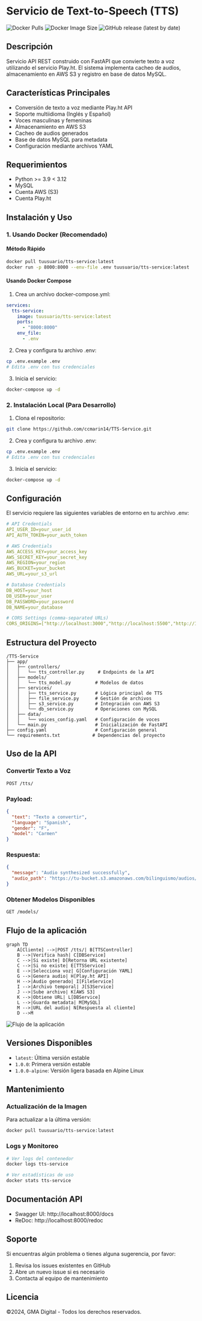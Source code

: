 # Servicio de Text-to-Speech (TTS)

![Docker Pulls](https://img.shields.io/docker/pulls/cristianmaringma/tts-service)
![Docker Image Size](https://img.shields.io/docker/image-size/cristianmaringma/tts-service)
![GitHub release (latest by date)](https://img.shields.io/github/v/release/cristianmaringma/tts-service)

## Descripción

Servicio API REST construido con FastAPI que convierte texto a voz utilizando el servicio Play.ht. El sistema implementa cacheo de audios, almacenamiento en AWS S3 y registro en base de datos MySQL.

## Características Principales

-   Conversión de texto a voz mediante Play.ht API
-   Soporte multiidioma (Inglés y Español)
-   Voces masculinas y femeninas
-   Almacenamiento en AWS S3
-   Cacheo de audios generados
-   Base de datos MySQL para metadata
-   Configuración mediante archivos YAML

## Requerimientos
-   Python >= 3.9 < 3.12
-   MySQL
-   Cuenta AWS (S3)
-   Cuenta Play.ht

## Instalación y Uso

### 1. Usando Docker (Recomendado)

#### Método Rápido
```bash
docker pull tuusuario/tts-service:latest
docker run -p 8000:8000 --env-file .env tuusuario/tts-service:latest
```

#### Usando Docker Compose
1. Crea un archivo docker-compose.yml:
```yaml
services:
  tts-service:
    image: tuusuario/tts-service:latest
    ports:
      - "8000:8000"
    env_file:
      - .env
```

2. Crea y configura tu archivo .env:
```bash
cp .env.example .env
# Edita .env con tus credenciales
```

3. Inicia el servicio:
```bash
docker-compose up -d
```

### 2. Instalación Local (Para Desarrollo)

1. Clona el repositorio:
```bash
git clone https://github.com/ccmarin14/TTS-Service.git
```

2. Crea y configura tu archivo .env:
```bash
cp .env.example .env
# Edita .env con tus credenciales
```

3. Inicia el servicio:
```bash
docker-compose up -d
```

## Configuración

El servicio requiere las siguientes variables de entorno en tu archivo .env:

```yaml
# API Credentials
API_USER_ID=your_user_id
API_AUTH_TOKEN=your_auth_token

# AWS Credentials
AWS_ACCESS_KEY=your_access_key
AWS_SECRET_KEY=your_secret_key
AWS_REGION=your_region
AWS_BUCKET=your_bucket
AWS_URL=your_s3_url

# Database Credentials
DB_HOST=your_host
DB_USER=your_user
DB_PASSWORD=your_password
DB_NAME=your_database

# CORS Settings (comma-separated URLs)
CORS_ORIGINS=["http://localhost:3000","http://localhost:5500","http://127.0.0.1:5500"]
``` 

## Estructura del Proyecto

```
/TTS-Service
├── app/
│   ├── controllers/
│   │   └── tts_controller.py     # Endpoints de la API
│   ├── models/
│   │   └── tts_model.py         # Modelos de datos
│   ├── services/
│   │   ├── tts_service.py       # Lógica principal de TTS
│   │   ├── file_service.py      # Gestión de archivos
│   │   ├── s3_service.py        # Integración con AWS S3
│   │   └── db_service.py        # Operaciones con MySQL
│   ├── data/
│   │   └── voices_config.yaml   # Configuración de voces
│   └── main.py                  # Inicialización de FastAPI
├── config.yaml                  # Configuración general
└── requirements.txt            # Dependencias del proyecto
```

## Uso de la API

### Convertir Texto a Voz

```bash
POST /tts/
```

### Payload:

```json
{
  "text": "Texto a convertir",
  "language": "Spanish",
  "gender": "F",
  "model": "Carmen"
}
```

### Respuesta:

```json
{
  "message": "Audio synthesized successfully",
  "audio_path": "https://tu-bucket.s3.amazonaws.com/bilinguismo/audios/hash.mp3"
}
```

### Obtener Modelos Disponibles

```bash
GET /models/
```

## Flujo de la aplicación
```mermaid
graph TD
    A[Cliente] -->|POST /tts/| B[TTSController]
    B -->|Verifica hash| C[DBService]
    C -->|Si existe| D[Retorna URL existente]
    C -->|Si no existe| E[TTSService]
    E -->|Selecciona voz| G[Configuración YAML]
    G -->|Genera audio| H[Play.ht API]
    H -->|Audio generado| I[FileService]
    I -->|Archivo temporal| J[S3Service]
    J -->|Sube archivo| K[AWS S3]
    K -->|Obtiene URL| L[DBService]
    L -->|Guarda metadata| M[MySQL]
    M -->|URL del audio| N[Respuesta al cliente]
    D -->M
```

![Flujo de la aplicación](./flujo.png)



## Versiones Disponibles

- `latest`: Última versión estable
- `1.0.0`: Primera versión estable
- `1.0.0-alpine`: Versión ligera basada en Alpine Linux

## Mantenimiento

### Actualización de la Imagen

Para actualizar a la última versión:
```bash
docker pull tuusuario/tts-service:latest
```

### Logs y Monitoreo
```bash
# Ver logs del contenedor
docker logs tts-service

# Ver estadísticas de uso
docker stats tts-service
```

## Documentación API
-   Swagger UI: http://localhost:8000/docs
-   ReDoc: http://localhost:8000/redoc

## Soporte

Si encuentras algún problema o tienes alguna sugerencia, por favor:
1. Revisa los issues existentes en GitHub
2. Abre un nuevo issue si es necesario
3. Contacta al equipo de mantenimiento

## Licencia
©2024, GMA Digital - Todos los derechos reservados.